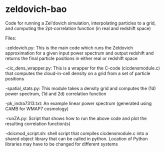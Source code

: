 # zeldovich-bao
Code for running a Zel'dovich simulation, interpolating particles to a grid, and computing the 2pt-correlation function (in real and redshift space)

Files:

-zeldovich.py: This is the main code which runs the Zeldovich approximation for a given input power spectrum and output redshift and returns the final particle positions in either real or redshift space

-cic_dens_wrapper.py: This is a wrapper for the C-code (cicdensmodule.c) that computes the cloud-in-cell density on a grid from a set of particle positions

-spatial_stats.py: This module takes a density grid and computes the (1d) power spectrum, (1d and 2d) correlation function

-pk_indra7313.txt: An example linear power spectrum (generated using CAMB for WMAP7 cosmology)

-runZA.py: Script that shows how to run the above code and plot the resulting correlation function(s)

-dcicmod_script.sh: shell script that compiles cicdensmodule.c into a shared object library that can be called in python. Location of Python libraries may have to be changed for different systems
